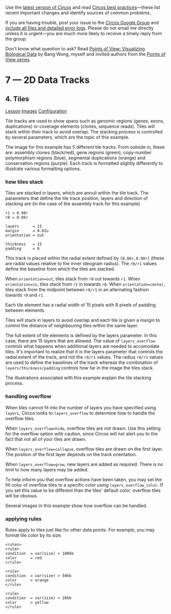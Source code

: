Use the [latest version of Circos](/software/download/circos/) and read
[Circos best
practices](/documentation/tutorials/reference/best_practices/)—these list
recent important changes and identify sources of common problems.

If you are having trouble, post your issue to the [Circos Google
Group](https://groups.google.com/group/circos-data-visualization) and [include
all files and detailed error logs](/support/support/). Please do not email me
directly unless it is urgent—you are much more likely to receive a timely
reply from the group.

Don't know what question to ask? Read [Points of View: Visualizing Biological
Data](https://www.nature.com/nmeth/journal/v9/n12/full/nmeth.2258.html) by
Bang Wong, myself and invited authors from the [Points of View
series](https://mk.bcgsc.ca/pointsofview).

# 7 — 2D Data Tracks

## 4\. Tiles

[Lesson](/documentation/tutorials/2d_tracks/tiles/lesson)
[Images](/documentation/tutorials/2d_tracks/tiles/images)
[Configuration](/documentation/tutorials/2d_tracks/tiles/configuration)

Tile tracks are used to show spans such as genomic regions (genes, exons,
duplications) or coverage elements (clones, sequence reads). Tiles will stack
within their track to avoid overlap. The stacking process is controlled by
several parameters, which are the topic of this example.

The image for this example has 5 different tile tracks. From outside in, these
are: assembly clones (black/red), gene regions (green), copy-number
polymorphism regions (blue), segmental duplications (orange) and conservation
regions (purple). Each track is formatted slightly differently to illustrate
various formatting options.

### how tiles stack

Tiles are stacked in layers, which are annuli within the tile track. The
parameters that define the tile track position, layers and direction of
stacking are (in the case of the assembly track for this example)

    
    
    r1 = 0.98r
    r0 = 0.86r
    
    layers      = 15
    margin      = 0.02u
    orientation = out
    
    thickness   = 15
    padding     = 8
    

This track is placed within the radial extent defined by `[0.86r,0.98r]`
(these are radial values relative to the inner ideogram radius). The `r0/r1`
values define the baseline from which the tiles are stacked.

When `orientation=out`, tiles stack from `r0` out towards `r1`. When
`orientation=in`, tiles stack from `r1` in towards `r0`. When
`orientation=center`, tiles stack from the midpoint between `r0/r1` in an
alternating fashion towards `r0` and `r1`.

Each tile element has a radial width of 15 pixels with 8 pixels of padding
between elements.

Tiles will stack in layers to avoid overlap and each tile is given a margin to
control the distance of neighbouring tiles within the same layer.

The full extent of tile elements is defined by the layers parameter. In this
case, there are 15 layers that are allowed. The value of `layers_overflow`
controls what happens when additional layers are needed to accomodate tiles.
It's important to realize that it is the layers parameter that controls the
radial extent of the track, and not the `r0/r1` values. The radius `r0/r1`
values are used to define the baselines of the track whereas the combination
of `layers/thickness/padding` controls how far in the image the tiles stack.

The illustrations associated with this example explain the tile stacking
process.

### handling overflow

When tiles cannot fit into the number of layers you have specified using
`layers`, Circos looks to `layers_overflow` to determine how to handle the
overflow tiles.

When `layers_overflow=hide`, overflow tiles are not drawn. Use this setting
for the overflow option with caution, since Circos will not alert you to the
fact that not all of your tiles are drawn.

When `layers_overflow=collapse`, overflow tiles are drawn on the first layer.
The position of the first layer depends on the track orientation.

When `layers_overflow=grow`, new layers are added as required. There is no
limit to how many layers may be added.

To help inform you that overflow actions have been taken, you may set the fill
color of overflow tiles to a specific color using `layers_overflow_color`. If
you set this value to be different than the tiles' default color, overflow
tiles will be obvious.

Several images in this example show how overflow can be handled.

### applying rules

Rules apply to tiles just like for other data points. For example, you may
format tile color by its size.

    
    
    <rules>
    <rule>
    condition  = var(size) > 100kb
    color      = red
    </rule>
    
    <rule>
    condition  = var(size) > 50kb
    color      = orange
    </rule>
    
    <rule>
    condition  = var(size) > 20kb
    color      = yellow
    </rule>
    

